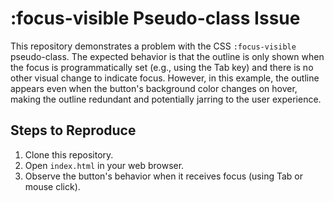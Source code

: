 # :focus-visible Pseudo-class Issue

This repository demonstrates a problem with the CSS `:focus-visible` pseudo-class.  The expected behavior is that the outline is only shown when the focus is programmatically set (e.g., using the Tab key) and there is no other visual change to indicate focus.  However, in this example, the outline appears even when the button's background color changes on hover, making the outline redundant and potentially jarring to the user experience.

## Steps to Reproduce

1. Clone this repository.
2. Open `index.html` in your web browser.
3. Observe the button's behavior when it receives focus (using Tab or mouse click).